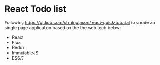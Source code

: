# React Todo list

Following https://github.com/shiningjason/react-quick-tutorial to create an single page application based on the the web tech below:
 - React
 - Flux
 - Redux
 - ImmutableJS
 - ES6/7
